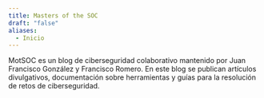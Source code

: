 ```yaml
---
title: Masters of the SOC
draft: "false"
aliases:
  - Inicio
---
```


MotSOC es un blog de ciberseguridad colaborativo mantenido por Juan Francisco González y Francisco Romero. En este blog se publican artículos divulgativos, documentación sobre herramientas y guías para la resolución de retos de ciberseguridad.

